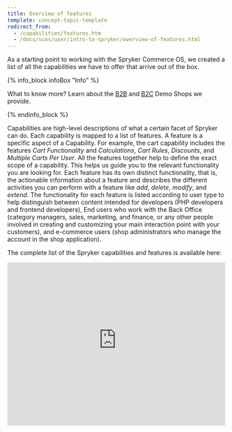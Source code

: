 ```yaml
---
title: Overview of features
template: concept-topic-template
redirect_from:
  - /capabilities/features.htm
  - /docs/scos/user/intro-to-spryker/overview-of-features.html
---
```


As a starting point to working with the Spryker Commerce OS, we created a list of all the capabilities we have to offer that arrive out of the box. 

{% info_block infoBox "Info" %}

What to know more? Learn about the [B2B](/docs/scos/user/intro-to-spryker/b2b-suite.html) and [B2C](/docs/scos/user/intro-to-spryker/b2c-suite.html) Demo Shops we provide.

{% endinfo_block %}

Capabilities are high-level descriptions of what a certain facet of Spryker can do. Each capability is mapped to a list of features. A feature is a specific aspect of a Capability. For example, the cart capability includes the features *Cart Functionality* and *Calculations*, *Cart Rules*, *Discounts*, and *Multiple Carts Per User*. All the features together help to define the exact scope of a capability. This helps us guide you to the relevant functionality you are looking for. Each feature has its own distinct functionality, that is, the actionable information about a feature and describes the different activities you can perform with a feature like *add*, *delete*, *modify*, and *extend*. The functionality for each feature is listed according to user type to help distinguish between content intended for developers (PHP developers and frontend developers), End users who work with the Back Office (category managers, sales, marketing, and finance, or any other people involved in creating and customizing your main interaction point with your customers), and e-commerce users (shop administrators who manage the account in the shop application). 

The complete list of the Spryker capabilities and features is available here: 

<embed src="https://spryker.s3.eu-central-1.amazonaws.com/docs/scos/user/intro-to-spryker/overview-of-features/20230216_EN_Product+Feature+Catalog.pdf" width="500" height="375" 
 type="application/pdf">
